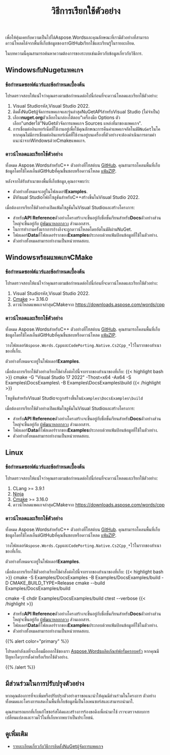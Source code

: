 ﻿---
title: วิธีการเรียกใช้ตัวอย่าง
second_title: Aspose.WordsสำหรับC++
articleTitle: วิธีการเรียกใช้ตัวอย่าง
linktitle: วิธีการเรียกใช้ตัวอย่าง
description: "ดาวน์โหลด Aspose.WordsสำหรับC++ ตัวอย่างจากพื้นที่เก็บข้อมูลGitHubของเราและเรียนรู้วิธีการเรียกใช้เพื่อให้คุ้นเคยกับความเป็นไปได้และคุณลักษณะAspose.Wordsมากขึ้น."
type: docs
weight: 110
url: /th/cpp/how-to-run-the-examples/
---

เพื่อให้คุ้นเคยกับความเป็นไปได้Aspose.Wordsและคุณลักษณะที่เรามีตัวอย่างที่สามารถดาวน์โหลดได้จากพื้นที่เก็บข้อมูลของเราGitHubเรียกใช้และเรียนรู้ในรายละเอียด.

ในบทความนี้คุณสามารถค้นหาความต้องการของระบบเช่นเดียวกับข้อมูลเกี่ยวกับวิธีการ.

## WindowsกับNugetแพคเกจ

### ข้อกำหนดซอฟต์แวร์และข้อกำหนดเบื้องต้น

โปรดตรวจสอบให้แน่ใจว่าคุณตรงตามข้อกำหนดต่อไปนี้ก่อนที่จะดาวน์โหลดและเรียกใช้ตัวอย่าง:

1. Visual Studioรหัส,Visual Studio 2022.
2. ติดตั้งNuGetผู้จัดการแพคเกจและรุ่นล่าสุดNuGetAPIสำหรับVisual Studio (ไม่จำเป็น)
3. เลือก**nuget.org**ตัวเลือกในกล่องโต้ตอบ"เครื่องมือ Options ตัวเลือก"underใต้"NuGetตัวจัดการแพคเกจ Sources แหล่งที่มาของแพคเกจ".
4. การเชื่อมต่ออินเทอร์เน็ตที่ใช้งานอยู่เพื่อใช้คุณลักษณะการคืนค่าแพคเกจอัตโนมัติ`NuGet`ในโค หากคุณไม่มีการเชื่อมต่ออินเทอร์เน็ตที่ใช้งานอยู่บนเครื่องที่ตัวอย่างจะต้องดำเนินการตามคำแนะนำจากWindowsด้วยCmakeแพคเกจ.

### ดาวน์โหลดและเรียกใช้ตัวอย่าง

ทั้งหมด Aspose.WordsสำหรับC++ ตัวอย่างที่โฮสต์บน [GitHub](https://github.com/aspose-words/Aspose.Words-for-C). คุณสามารถโคลนพื้นที่เก็บข้อมูลโดยใช้ไคลเอ็นต์GitHubที่คุณชื่นชอบหรือดาวน์โหลด [แฟ้มZIP](https://github.com/aspose-words/Aspose.Words-for-C/tree/master/Examples).

หลังจากได้รับสำเนาของพื้นที่เก็บข้อมูล,คุณอาจพบว่า:

- ตัวอย่างทั้งหมดจะอยู่ในโฟลเดอร์**Examples**.
- มีVisual Studioไฟล์โซลูชันสำหรับC++สร้างขึ้นในVisual Studio 2022.

เมื่อต้องการเรียกใช้ตัวอย่างเปิดแฟ้มโซลูชันในVisual Studioและสร้างโครงการ:

- สำหรับ**API Reference**ตัวอย่างโครงสร้างจะขึ้นอยู่กับชื่อชั้นเรียนสำหรับ**Docs**ตัวอย่างส่วนใหญ่จะขึ้นอยู่กับ [ผู้พัฒนาหลอกลวง](/words/cpp/developer-guide/) ส่วนเอกสาร.
- ในการทำงานครั้งแรกการอ้างอิงจะถูกดาวน์โหลดโดยอัตโนมัติผ่านNuGet.
- โฟลเดอร์**Data**ที่โฟลเดอร์รากของ**Examples**ประกอบด้วยแฟ้มป้อนข้อมูลที่ใช้ในตัวอย่าง.
- ตัวอย่างทั้งหมดสามารถทำงานเป็นหน่วยทดสอบ.

## Windowsพร้อมแพคเกจCMake

### ข้อกำหนดซอฟต์แวร์และข้อกำหนดเบื้องต้น

โปรดตรวจสอบให้แน่ใจว่าคุณตรงตามข้อกำหนดต่อไปนี้ก่อนที่จะดาวน์โหลดและเรียกใช้ตัวอย่าง:

1. Visual Studioรหัส,Visual Studio 2022.
2. [Cmake](https://cmake.org/download/) >= 3.16.0
3. ดาวน์โหลดแพคเกจล่าสุดCMakeจาก https://downloads.aspose.com/words/cpp

### ดาวน์โหลดและเรียกใช้ตัวอย่าง

ทั้งหมด Aspose.WordsสำหรับC++ ตัวอย่างที่โฮสต์บน [GitHub](https://github.com/aspose-words/Aspose.Words-for-C). คุณสามารถโคลนพื้นที่เก็บข้อมูลโดยใช้ไคลเอ็นต์GitHubที่คุณชื่นชอบหรือดาวน์โหลด [แฟ้มZIP](https://github.com/aspose-words/Aspose.Words-for-C/tree/master/Examples).

วางโฟลเดอร์`Aspose.Words.Cpp`และ`CodePorting.Native.Cs2Cpp_*`ไว้ในรากของสำเนาของที่เก็บ.

ตัวอย่างทั้งหมดจะอยู่ในโฟลเดอร์**Examples**.

เมื่อต้องการเรียกใช้ตัวอย่างเรียกใช้คำสั่งต่อไปนี้จากรากของสำเนาของที่เก็บ:
{{< highlight bash >}}
cmake -G "Visual Studio 17 2022" -Thost=x64 -Ax64 -S Examples\DocsExamples\ -B Examples\DocsExamples\build
{{< /highlight >}}

โซลูชันสำหรับVisual Studioจะถูกสร้างขึ้นใน`Examples\DocsExamples\build`

เมื่อต้องการเรียกใช้ตัวอย่างเปิดแฟ้มโซลูชันในVisual Studioและสร้างโครงการ:

- สำหรับ**API Reference**ตัวอย่างโครงสร้างจะขึ้นอยู่กับชื่อชั้นเรียนสำหรับ**Docs**ตัวอย่างส่วนใหญ่จะขึ้นอยู่กับ [ผู้พัฒนาหลอกลวง](/words/cpp/developer-guide/) ส่วนเอกสาร.
- โฟลเดอร์**Data**ที่โฟลเดอร์รากของ**Examples**ประกอบด้วยแฟ้มป้อนข้อมูลที่ใช้ในตัวอย่าง.
- ตัวอย่างทั้งหมดสามารถทำงานเป็นหน่วยทดสอบ.

## Linux

### ข้อกำหนดซอฟต์แวร์และข้อกำหนดเบื้องต้น

โปรดตรวจสอบให้แน่ใจว่าคุณตรงตามข้อกำหนดต่อไปนี้ก่อนที่จะดาวน์โหลดและเรียกใช้ตัวอย่าง:

1. CLang >= 3.9.1
2. [Ninja](https://ninja-build.org/)
3. [Cmake](https://cmake.org/download/) >= 3.16.0
4. ดาวน์โหลดแพคเกจล่าสุดCMakeจาก https://downloads.aspose.com/words/cpp

### ดาวน์โหลดและเรียกใช้ตัวอย่าง

ทั้งหมด Aspose.WordsสำหรับC++ ตัวอย่างที่โฮสต์บน [GitHub](https://github.com/aspose-words/Aspose.Words-for-C). คุณสามารถโคลนพื้นที่เก็บข้อมูลโดยใช้ไคลเอ็นต์GitHubที่คุณชื่นชอบหรือดาวน์โหลด [แฟ้มZIP](https://github.com/aspose-words/Aspose.Words-for-C/tree/master/Examples).

วางโฟลเดอร์`Aspose.Words.Cpp`และ`CodePorting.Native.Cs2Cpp_*`ไว้ในรากของสำเนาของที่เก็บ.

ตัวอย่างทั้งหมดจะอยู่ในโฟลเดอร์**Examples**.

เมื่อต้องการเรียกใช้ตัวอย่างเรียกใช้คำสั่งต่อไปนี้จากรากของสำเนาของที่เก็บ:
{{< highlight bash >}}
cmake -S Examples/DocsExamples -B Examples/DocsExamples/build -D CMAKE_BUILD_TYPE=Release
cmake --build Examples/DocsExamples/build

cmake -E chdir Examples/DocsExamples/build ctest --verbose
{{< /highlight >}}

- สำหรับ**API Reference**ตัวอย่างโครงสร้างจะขึ้นอยู่กับชื่อชั้นเรียนสำหรับ**Docs**ตัวอย่างส่วนใหญ่จะขึ้นอยู่กับ [ผู้พัฒนาหลอกลวง](/words/cpp/developer-guide/) ส่วนเอกสาร.
- โฟลเดอร์**Data**ที่โฟลเดอร์รากของ**Examples**ประกอบด้วยแฟ้มป้อนข้อมูลที่ใช้ในตัวอย่าง.
- ตัวอย่างทั้งหมดสามารถทำงานเป็นหน่วยทดสอบ.

{{% alert color="primary" %}}

โปรดอย่าลังเลที่จะเอื้อมมือออกใช้ของเรา [Aspose.Wordsผลิตภัณฑ์ฟอรั่มครอบครัว](https://forum.aspose.com/c/words/8) หากคุณมีปัญหาใดๆการตั้งค่าหรือเรียกใช้ตัวอย่าง.

{{% /alert %}}

## มีส่วนร่วมในการปรับปรุงตัวอย่าง

หากคุณต้องการที่จะเพิ่มหรือปรับปรุงตัวอย่างเราขอแนะนำให้คุณมีส่วนร่วมในโครงการ ตัวอย่างทั้งหมดและโครงการแสดงในพื้นที่เก็บข้อมูลนี้เป็นโอเพนซอร์สและสามารถนำมาใ.

คุณสามารถแยกที่เก็บแก้ไขซอร์สโค้ดและสร้างการร้องขอดึงเพื่อนำมาใช้ เราจะตรวจสอบการเปลี่ยนแปลงและรวมไว้ในที่เก็บหากพบว่าเป็นประโยชน์.

## ดูเพิ่มเติม

- [รายละเอียดเกี่ยวกับวิธีการติดตั้งNuGetผู้จัดการแพคเกจ](https://docs.microsoft.com/nuget/guides/install-nuget)
